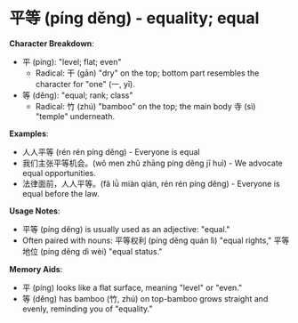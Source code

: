 # **平等 (píng děng) - equality; equal**

**Character Breakdown**:  
- 平 (píng): "level; flat; even"
  - Radical: 干 (gān) "dry" on the top; bottom part resembles the character for "one" (一, yī).  
- 等 (děng): "equal; rank; class"
  - Radical: 竹 (zhú) "bamboo" on the top; the main body 寺 (sì) "temple" underneath.

**Examples**:  
- 人人平等 (rén rén píng děng) - Everyone is equal  
- 我们主张平等机会。(wǒ men zhǔ zhāng píng děng jī huì) - We advocate equal opportunities.  
- 法律面前，人人平等。(fǎ lǜ miàn qián, rén rén píng děng) - Everyone is equal before the law.

**Usage Notes**:  
- 平等 (píng děng) is usually used as an adjective: "equal."  
- Often paired with nouns: 平等权利 (píng děng quán lì) "equal rights," 平等地位 (píng děng dì wèi) "equal status."

**Memory Aids**:  
- 平 (píng) looks like a flat surface, meaning "level" or "even."  
- 等 (děng) has bamboo (竹, zhú) on top-bamboo grows straight and evenly, reminding you of "equality."